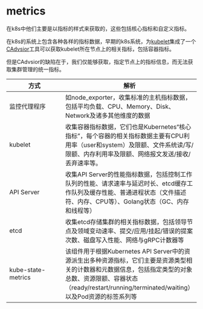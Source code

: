 # metrics

在k8s中他们主要是以指标的样式来获取的，这些包括核心指标和自定义指标。

在k8s的系统上包含各种各样的指标数据，早期的k8s系统，为[kubelet](../../gai-shu/k8s-zu-jian/kubelet/)集成了一个 [CAdvsior](../../gai-shu/k8s-zu-jian/kubelet/cadvsior.md)工具可以获取kubelet所在节点上的相关指标，包括容器指标。

但是CAdvsior的缺陷在于，我们仅能够获取，指定节点上的指标信息，而无法获取集群管理的统一指标。

<table data-header-hidden><thead><tr><th width="147">方式</th><th>解析</th></tr></thead><tbody><tr><td>监控代理程序</td><td>如node_exporter，收集标准的主机指标数据，包括平均负载、CPU、Memory、Disk、Network及诸多其他维度的数据</td></tr><tr><td>kubelet</td><td>收集容器指标数据，它们也是Kubernetes“核心指标”，每个容器的相关指标数据主要有CPU利用率（user和system）及限额、文件系统读/写/限额、内存利用率及限额、网络报文发送/接收/丢弃速率等。</td></tr><tr><td>API Server</td><td>收集API Server的性能指标数据，包括控制工作队列的性能、请求速率与延迟时长、etcd缓存工作队列及缓存性能、普通进程状态（文件描述符、内存、CPU等）、Golang状态（GC、内存和线程等）</td></tr><tr><td>etcd</td><td>收集etcd存储集群的相关指标数据，包括领导节点及领域变动速率、提交/应用/挂起/错误的提案次数、磁盘写入性能、网络与gRPC计数器等</td></tr><tr><td>kube-state-metrics</td><td>该组件用于根据Kubernetes API Server中的资源派生出多种资源指标，它们主要是资源类型相关的计数器和元数据信息，包括指定类型的对象总数、资源限额、容器状态（ready/restart/running/terminated/waiting）以及Pod资源的标签系列等</td></tr></tbody></table>





